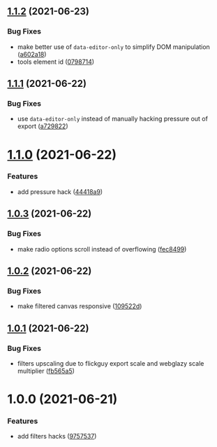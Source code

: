 ## [1.1.2](https://github.com/seleb/flickguy-hacks/compare/v1.1.1...v1.1.2) (2021-06-23)


### Bug Fixes

* make better use of `data-editor-only` to simplify DOM manipulation ([a602a18](https://github.com/seleb/flickguy-hacks/commit/a602a1870aecf1330a404b28f40f30000f8538dd))
* tools element id ([0798714](https://github.com/seleb/flickguy-hacks/commit/0798714963b420420ef982a97fd9c71fda01b955))

## [1.1.1](https://github.com/seleb/flickguy-hacks/compare/v1.1.0...v1.1.1) (2021-06-22)


### Bug Fixes

* use `data-editor-only` instead of manually hacking pressure out of export ([a729822](https://github.com/seleb/flickguy-hacks/commit/a72982200929eb90edfb71565f5a7cefc5eb3be7))

# [1.1.0](https://github.com/seleb/flickguy-hacks/compare/v1.0.3...v1.1.0) (2021-06-22)


### Features

* add pressure hack ([44418a9](https://github.com/seleb/flickguy-hacks/commit/44418a9ad8218023de1d85791f7103eb5a7fc661))

## [1.0.3](https://github.com/seleb/flickguy-hacks/compare/v1.0.2...v1.0.3) (2021-06-22)


### Bug Fixes

* make radio options scroll instead of overflowing ([fec8499](https://github.com/seleb/flickguy-hacks/commit/fec849956983f3d9edbba765e4af287648ce5239))

## [1.0.2](https://github.com/seleb/flickguy-hacks/compare/v1.0.1...v1.0.2) (2021-06-22)


### Bug Fixes

* make filtered canvas responsive ([109522d](https://github.com/seleb/flickguy-hacks/commit/109522d3fd9d2aa7ccb9b15559e534588cad903d))

## [1.0.1](https://github.com/seleb/flickguy-hacks/compare/v1.0.0...v1.0.1) (2021-06-22)


### Bug Fixes

* filters upscaling due to flickguy export scale and webglazy scale multiplier ([fb565a5](https://github.com/seleb/flickguy-hacks/commit/fb565a5c1f8348640a55282a915ba02f5150efb3))

# 1.0.0 (2021-06-21)


### Features

* add filters hacks ([9757537](https://github.com/seleb/flickguy-hacks/commit/97575379463c3d22078cf5012384651c0ed4b6ff))
